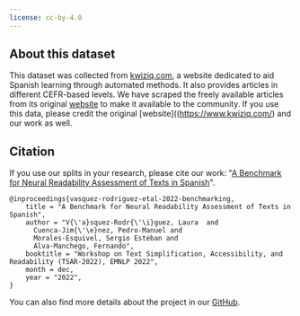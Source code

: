 ```yaml
---
license: cc-by-4.0
---
```


## About this dataset

This dataset was collected from [kwiziq.com](https://www.kwiziq.com/), a website dedicated to aid Spanish learning through automated methods. It also provides articles in different CEFR-based levels. We have scraped the freely available articles from its original [website](https://www.kwiziq.com/) to make it available to the community. If you use this data, please credit the original [website]((https://www.kwiziq.com/) and our work as well.

## Citation 

If you use our splits in your research, please cite our work: "[A Benchmark for Neural Readability Assessment of Texts in Spanish](https://drive.google.com/file/d/1KdwvqrjX8MWYRDGBKeHmiR1NCzDcVizo/view?usp=share_link)". 
```
@inproceedings{vasquez-rodriguez-etal-2022-benchmarking,
    title = "A Benchmark for Neural Readability Assessment of Texts in Spanish",
    author = "V{\'a}squez-Rodr{\'\i}guez, Laura  and
      Cuenca-Jim{\'\e}nez, Pedro-Manuel and
      Morales-Esquivel, Sergio Esteban and
      Alva-Manchego, Fernando",
    booktitle = "Workshop on Text Simplification, Accessibility, and Readability (TSAR-2022), EMNLP 2022",
    month = dec,
    year = "2022",
}
```

You can also find more details about the project in our [GitHub](https://github.com/lmvasque/readability-es-benchmark).
